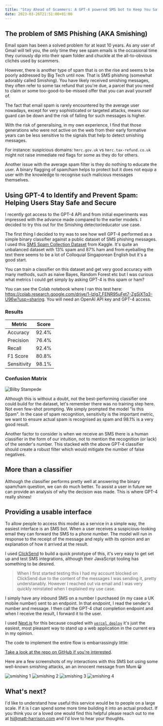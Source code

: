 ```yaml
---
title: "Stay Ahead of Scammers: A GPT-4 powered SMS bot to Keep You Safe from Phishing Texts"
date: 2023-03-26T21:51:00+01:00
---
```


## The problem of SMS Phishing (AKA Smishing)

Email spam has been a solved problem for at least 10 years. As any user of Gmail will tell you, the only time they see spam emails is the occasional time they curiously dip into their spam folder and chuckle at the all-to-obvious clichés used by scammers.

However, there is another type of spam that is on the rise and seems to be poorly addressed by Big Tech until now. That is SMS phishing (somewhat adorably called Smishing). You have likely received smishing messages, they often refer to some tax refund that you're due, a parcel that you need to claim or some too-good-to-be-missed offer that you can avail yourself of.

The fact that email spam is rarely encountered by the average user nowadays, except for very sophisticated or targeted attacks, means our guard can be down and the risk of falling for such messages is higher.

With the risk of generalising, in my own experience, I find that those generations who were not active on the web from their early formative years can be less sensitive to the signals that help to detect smishing messages.

For instance: suspicious domains: `hmrc.gov.uk` vs `hmrc.tax-refund.co.uk` might not raise immediate red flags for some as they do for others.

Another issue with the average spam filter is they do nothing to educate the user. A binary flagging of spam/ham helps to protect but it does not equip a user with the knowledge to recognise such malicious messages themselves.

## Using GPT-4 to Identify and Prevent Spam: Helping Users Stay Safe and Secure

I recently got access to the GPT-4 API and from initial experiments was impressed with the advance made compared to the earlier models. I decided to try this out for the Smishing detector/educator use case.

The first thing I decided to try was to see how well GPT-4 performed as a simple binary classifier against a public dataset of SMS phishing messages. I used this [SMS Spam Collection Dataset](https://www.kaggle.com/datasets/uciml/sms-spam-collection-dataset) from Kaggle. It's quite an unbalanced dataset with 13% spam and 87% ham and from eyeballing the text there seems to be a lot of Colloquial Singaporean English but it's a good start.

You can train a classifier on this dataset and get very good accuracy with many methods, such as naive Bayes, Random Forest etc but I was curious what metrics I could get simply by asking GPT-4 is this spam or ham?

You can see the Colab notebook where I ran this test here: https://colab.research.google.com/drive/1-lzIg7_FENR95uFet7-ZgSjXTq3-U96w?usp=sharing. You will need an OpenAI API key and GPT-4 access.

### Results

| Metric      | Score |
| ----------- | ----- |
| Accuracy    | 92.4% |
| Precision   | 76.4% |
| Recall      | 92.4% |
| F1 Score    | 80.8% |
| Sensitivity | 98.1% |

### Confusion Matrix

![Bilby Stampede](/images/25-3-23-smishing-sms-bot/confusion-matrix.png)

Although this is without a doubt, not the best-performing classifier one could build for the dataset, let's remember there was no training step here. Not even few-shot prompting. We simply prompted the model "Is this Spam". In the case of spam recognition, sensitivity is the important metric, we want to ensure actual spam is recognised as spam and 98.1% is a very good result.

Another factor to consider is when we receive an SMS there is a human classifier in the form of our intuition, not to mention the recognition (or lack) of the sender's number. This stacked with the above GPT-4 classifier should create a robust filter which would mitigate the number of false negatives.

## More than a classifier

Although the classifier performs pretty well at answering the binary spam/ham question, we can do much better. To assist a user in future we can provide an analysis of why the decision was made. This is where GPT-4 really shines!

## Providing a usable interface

To allow people to access this model as a service in a simple way, the easiest interface is an SMS bot. When a user receives a suspicious-looking email they can forward the SMS to a phone number. The model will run in response to the receipt of the message and reply with its opinion and an explanation of how it arrived at the result.

I used [ClickSend](https://dashboard.clicksend.com/#/dashboard/home) to build a quick prototype of this, it's very easy to get set up and test SMS integrations, although their JavaScript tooling has something to be desired.

> When I first started testing this I had my account blocked on ClickSend due to the content of the messages I was sending it, pretty understanably. However I reached out via email and I was very quickly reinstated when I explained my use case.

I simply have any inbound SMS on a number I purchased (in my case a UK mobile number) sent to an endpoint. In that endpoint, I read the sender's number and message. I then call the GPT-4 chat completion endpoint and when I receive the result, I forward it to the user.

I used [Next.js](https://nextjs.org/) for this because coupled with [`vercel deploy`](https://vercel.com/) it's just the easiest, most pleasant way to stand up a web application in the current era in my opinion.

The code to implement the entire flow is embarrassingly little:

<script src="https://emgithub.com/embed-v2.js?target=https%3A%2F%2Fgithub.com%2Fmtharrison%2Fgpt-4-smishing-sms-bot%2Fblob%2Fmain%2Fsrc%2Fpages%2Fapi%2Fhandler.ts&style=github-dark&type=code&showBorder=on&showLineNumbers=on&showFileMeta=on&showFullPath=on&showCopy=on"></script>

[Take a look at the repo on GitHub if you're interested](https://github.com/mtharrison/gpt-4-smishing-sms-bot).

Here are a few screenshots of my interactions with this SMS bot using some well-known smishing attacks, an an innocent message from Mum 😀

![smishing 1](/images/25-3-23-smishing-sms-bot/smishing1.jpg)
![smishing 2](/images/25-3-23-smishing-sms-bot/smishing2.jpg)
![smishing 3](/images/25-3-23-smishing-sms-bot/smishing3.jpg)
![smishing 4](/images/25-3-23-smishing-sms-bot/smishing4.jpg)

## What's next?

I'd like to understand how useful this service would be to people on a large scale. If it is I can spend some more time building it into an actual product. If you think you or a loved one would find this helpful please reach out to me at hi@matt-harrison.com and I'd love to hear your thoughts.
